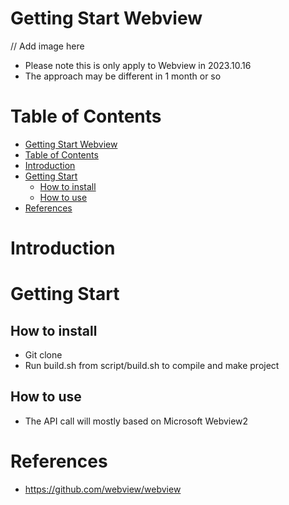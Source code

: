 # Getting Start Webview

// Add image here

- Please note this is only apply to Webview in 2023.10.16
- The approach may be different in 1 month or so

# Table of Contents
- [Getting Start Webview](#getting-start-webview)
- [Table of Contents](#table-of-contents)
- [Introduction](#introduction)
- [Getting Start](#getting-start)
  - [How to install](#how-to-install)
  - [How to use](#how-to-use)
- [References](#references)

# Introduction

# Getting Start

## How to install
- Git clone
- Run build.sh from script/build.sh to compile and make project

## How to use
- The API call will mostly based on Microsoft Webview2

# References
- https://github.com/webview/webview
